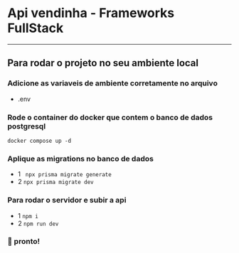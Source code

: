 # Api vendinha - Frameworks FullStack
---

## Para rodar o projeto no seu ambiente local

### Adicione as variaveis de ambiente corretamente no arquivo
- .env

### Rode o container do docker que contem o banco de dados postgresql
``` docker compose up -d ```

### Aplique as migrations no banco de dados
- 1 ``` npx prisma migrate generate```
- 2 ``` npx prisma migrate dev ```

### Para rodar o servidor e subir a api
- 1 ``` npm i ```
- 2 ``` npm run dev ```

### :tada: pronto!
